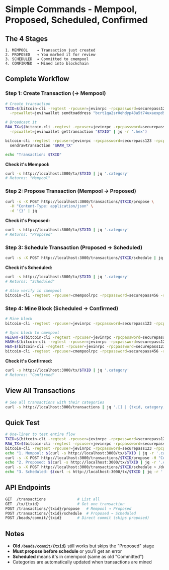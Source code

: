 # Simple Commands - Mempool, Proposed, Scheduled, Confirmed

## The 4 Stages

```
1. MEMPOOL    → Transaction just created
2. PROPOSED   → You marked it for review  
3. SCHEDULED  → Committed to cmempool
4. CONFIRMED  → Mined into blockchain
```

## Complete Workflow

### Step 1: Create Transaction (→ Mempool)

```bash
# Create transaction
TXID=$(bitcoin-cli -regtest -rpcuser=jevinrpc -rpcpassword=securepass123 -rpcport=18332 \
  -rpcwallet=jevinwallet sendtoaddress "bcrt1qa2sr0ehdyp48a5t74uxaexpd90em43vqxt4djy" 0.001)

# Broadcast it
RAW_TX=$(bitcoin-cli -regtest -rpcuser=jevinrpc -rpcpassword=securepass123 -rpcport=18332 \
  -rpcwallet=jevinwallet gettransaction "$TXID" | jq -r '.hex')

bitcoin-cli -regtest -rpcuser=jevinrpc -rpcpassword=securepass123 -rpcport=18332 \
  sendrawtransaction "$RAW_TX"

echo "Transaction: $TXID"
```

**Check it's Mempool:**
```bash
curl -s http://localhost:3000/tx/$TXID | jq '.category'
# Returns: "Mempool"
```

### Step 2: Propose Transaction (Mempool → Proposed)

```bash
curl -s -X POST http://localhost:3000/transactions/$TXID/propose \
  -H "Content-Type: application/json" \
  -d '{}' | jq
```

**Check it's Proposed:**
```bash
curl -s http://localhost:3000/tx/$TXID | jq '.category'
# Returns: "Proposed"
```

### Step 3: Schedule Transaction (Proposed → Scheduled)

```bash
curl -s -X POST http://localhost:3000/transactions/$TXID/schedule | jq
```

**Check it's Scheduled:**
```bash
curl -s http://localhost:3000/tx/$TXID | jq '.category'
# Returns: "Scheduled"

# Also verify in cmempool
bitcoin-cli -regtest -rpcuser=cmempoolrpc -rpcpassword=securepass456 -rpcport=19443 getrawmempool
```

### Step 4: Mine Block (Scheduled → Confirmed)

```bash
# Mine block
bitcoin-cli -regtest -rpcuser=jevinrpc -rpcpassword=securepass123 -rpcport=18332 -generate 1

# Sync block to cmempool
HEIGHT=$(bitcoin-cli -regtest -rpcuser=jevinrpc -rpcpassword=securepass123 -rpcport=18332 getblockcount)
HASH=$(bitcoin-cli -regtest -rpcuser=jevinrpc -rpcpassword=securepass123 -rpcport=18332 getblockhash $HEIGHT)
HEX=$(bitcoin-cli -regtest -rpcuser=jevinrpc -rpcpassword=securepass123 -rpcport=18332 getblock $HASH 0)
bitcoin-cli -regtest -rpcuser=cmempoolrpc -rpcpassword=securepass456 -rpcport=19443 submitblock "$HEX"
```

**Check it's Confirmed:**
```bash
curl -s http://localhost:3000/tx/$TXID | jq '.category'
# Returns: "Confirmed"
```

## View All Transactions

```bash
# See all transactions with their categories
curl -s http://localhost:3000/transactions | jq '.[] | {txid, category, fee}'
```

## Quick Test

```bash
# One-liner to test entire flow
TXID=$(bitcoin-cli -regtest -rpcuser=jevinrpc -rpcpassword=securepass123 -rpcport=18332 -rpcwallet=jevinwallet sendtoaddress "bcrt1qa2sr0ehdyp48a5t74uxaexpd90em43vqxt4djy" 0.001) && \
RAW_TX=$(bitcoin-cli -regtest -rpcuser=jevinrpc -rpcpassword=securepass123 -rpcport=18332 -rpcwallet=jevinwallet gettransaction "$TXID" | jq -r '.hex') && \
bitcoin-cli -regtest -rpcuser=jevinrpc -rpcpassword=securepass123 -rpcport=18332 sendrawtransaction "$RAW_TX" && \
echo "1. Mempool: $(curl -s http://localhost:3000/tx/$TXID | jq -r '.category')" && \
curl -s -X POST http://localhost:3000/transactions/$TXID/propose -H "Content-Type: application/json" -d '{}' > /dev/null && \
echo "2. Proposed: $(curl -s http://localhost:3000/tx/$TXID | jq -r '.category')" && \
curl -s -X POST http://localhost:3000/transactions/$TXID/schedule > /dev/null && \
echo "3. Scheduled: $(curl -s http://localhost:3000/tx/$TXID | jq -r '.category')"
```

## API Endpoints

```bash
GET  /transactions              # List all
GET  /tx/{txid}                 # Get one transaction
POST /transactions/{txid}/propose   # Mempool → Proposed
POST /transactions/{txid}/schedule  # Proposed → Scheduled
POST /beads/commit/{txid}       # Direct commit (skips proposed)
```

## Notes

- **Old `/beads/commit/{txid}`** still works but skips the "Proposed" stage
- **Must propose before schedule** or you'll get an error
- **Scheduled** means it's in cmempool (same as old "Committed")
- Categories are automatically updated when transactions are mined
